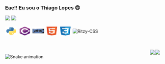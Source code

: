 ### Eae!! Eu sou o Thiago Lopes 😎

<!--
**R1tzy/R1tzy** is a ✨ _special_ ✨ repository because its `README.md` (this file) appears on your GitHub profile.

Here are some ideas to get you started:

- 🔭 I’m currently working on ...
- 🌱 I’m currently learning ...
- 👯 I’m looking to collaborate on ...
- 🤔 I’m looking for help with ...
- 💬 Ask me about ...
- 📫 How to reach me: ...
- 😄 Pronouns: ...
- ⚡ Fun fact: ...
-->

<link rel="stylesheet" href="https://cdn.jsdelivr.net/gh/devicons/devicon@latest/devicon.min.css">
<div>
  <img height="180cm" src="https://github-readme-stats.vercel.app/api?username=r1tzy&show_icons=true&theme=vue-dark&count_private=true&include_all_commits=true">
  <img height="180cm" src="https://github-readme-stats.vercel.app/api/top-langs/?username=r1tzy&theme=vue-dark">
</div>

  
<div style="display: inline_block"></br>
  <img align="center" height="30" width="40" alt="Ritzy-Python" src="https://github.com/devicons/devicon/blob/00f02ef57fb7601fd1ddcc2fe6fe670fef3ae3e4/icons/python/python-original.svg">
  <img align="center" height="30" width="40" alt="Ritzy-C#" src="https://github.com/devicons/devicon/blob/00f02ef57fb7601fd1ddcc2fe6fe670fef3ae3e4/icons/csharp/csharp-original.svg">
  <img align="center" height="30" width="40" alt="Ritzy-PHP" src="https://github.com/devicons/devicon/blob/00f02ef57fb7601fd1ddcc2fe6fe670fef3ae3e4/icons/php/php-original.svg">
  <img align="center" height="30" width="40" alt="Ritzy-HTML" src="https://github.com/devicons/devicon/blob/00f02ef57fb7601fd1ddcc2fe6fe670fef3ae3e4/icons/html5/html5-original.svg">
  <img align="center" height="30" width="40" alt="Ritzy-CSS" src="https://github.com/devicons/devicon/blob/00f02ef57fb7601fd1ddcc2fe6fe670fef3ae3e4/icons/css3/css3-original.svg">  
  <img align="center" height="30" width="40" alt="Ritzy-CSS" src="https://cdn.jsdelivr.net/gh/devicons/devicon/icons/javascript/javascript-original.svg"/>  
  <br>
</div>

  ##
 </br>
<div>
  <a href="https://www.linkedin.com/in/thiago-lopes-de-almeida-596a761b9" target="blank"> <img align="right" src="https://img.shields.io/badge/LinkedIn-0077B5?style=for-the-badge&logo=linkedin&logoColor=white" target="blank"></a>
  <a href="mailto:thiagolopesalmeida1230@gmail.com"> <img align="right" src="https://img.shields.io/badge/Gmail-D14836?style=for-the-badge&logo=gmail&logoColor=white" target="blank"></a>
</div>

<div>
 
  ![Snake animation](https://github.com/R1tzy/R1tzy/blob/output/github-contribution-grid-snake.svg)
  
</div>



